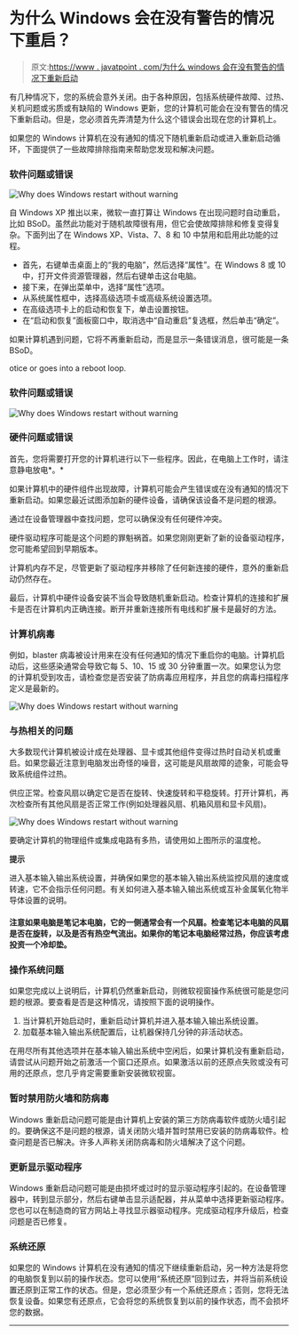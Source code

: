 # 为什么 Windows 会在没有警告的情况下重启？

> 原文:[https://www . javatpoint . com/为什么 windows 会在没有警告的情况下重新启动](https://www.javatpoint.com/why-does-windows-restart-without-warning)

有几种情况下，您的系统会意外关闭。由于各种原因，包括系统硬件故障、过热、关机问题或劣质或有缺陷的 Windows 更新，您的计算机可能会在没有警告的情况下重新启动。但是，您必须首先弄清楚为什么这个错误会出现在您的计算机上。

如果您的 Windows 计算机在没有通知的情况下随机重新启动或进入重新启动循环，下面提供了一些故障排除指南来帮助您发现和解决问题。

### 软件问题或错误

![Why does Windows restart without warning](../Images/3487f6414ca5d9c218b57fde2157642e.png)

自 Windows XP 推出以来，微软一直打算让 Windows 在出现问题时自动重启，比如 BSoD。虽然此功能对于随机故障很有用，但它会使故障排除和修复变得复杂。下面列出了在 Windows XP、Vista、7、8 和 10 中禁用和启用此功能的过程。

*   首先，右键单击桌面上的“我的电脑”，然后选择“属性”。在 Windows 8 或 10 中，打开文件资源管理器，然后右键单击这台电脑。
*   接下来，在弹出菜单中，选择“属性”选项。
*   从系统属性框中，选择高级选项卡或高级系统设置选项。
*   在高级选项卡上的启动和恢复下，单击设置按钮。
*   在“启动和恢复”面板窗口中，取消选中“自动重启”复选框，然后单击“确定”。

如果计算机遇到问题，它将不再重新启动，而是显示一条错误消息，很可能是一条 BSoD。

otice or goes into a reboot loop.

### 软件问题或错误

![Why does Windows restart without warning](../Images/ebc1a8440d9be484e5a84db0ad28551f.png)

### 硬件问题或错误

首先，您将需要打开您的计算机进行以下一些程序。因此，在电脑上工作时，请注意静电放电*。*

如果计算机中的硬件组件出现故障，计算机可能会产生错误或在没有通知的情况下重新启动。如果您最近试图添加新的硬件设备，请确保该设备不是问题的根源。

通过在设备管理器中查找问题，您可以确保没有任何硬件冲突。

硬件驱动程序可能是这个问题的罪魁祸首。如果您刚刚更新了新的设备驱动程序，您可能希望回到早期版本。

计算机内存不足，尽管更新了驱动程序并移除了任何新连接的硬件，意外的重新启动仍然存在。

最后，计算机中硬件设备安装不当会导致随机重新启动。检查计算机的连接和扩展卡是否在计算机内正确连接。断开并重新连接所有电线和扩展卡是最好的方法。

### 计算机病毒

例如，blaster 病毒被设计用来在没有任何通知的情况下重启你的电脑。计算机启动后，这些感染通常会导致它每 5、10、15 或 30 分钟重置一次。如果您认为您的计算机受到攻击，请检查您是否安装了防病毒应用程序，并且您的病毒扫描程序定义是最新的。

![Why does Windows restart without warning](../Images/7ffcb17de43a1a44782583927e6f51d2.png)

### 与热相关的问题

大多数现代计算机被设计成在处理器、显卡或其他组件变得过热时自动关机或重启。如果您最近注意到电脑发出奇怪的噪音，这可能是风扇故障的迹象，可能会导致系统组件过热。

供应正常。检查风扇以确定它是否在旋转、快速旋转和平稳旋转。打开计算机，再次检查所有其他风扇是否正常工作(例如处理器风扇、机箱风扇和显卡风扇)。

![Why does Windows restart without warning](../Images/8531cb784c7e9ca60ebb80c47a04a1be.png)

要确定计算机的物理组件或集成电路有多热，请使用如上图所示的温度枪。

**提示**

进入基本输入输出系统设置，并确保如果您的基本输入输出系统监控风扇的速度或转速，它不会指示任何问题。有关如何进入基本输入输出系统或互补金属氧化物半导体设置的说明。

#### 注意如果电脑是笔记本电脑，它的一侧通常会有一个风扇。检查笔记本电脑的风扇是否在旋转，以及是否有热空气流出。如果你的笔记本电脑经常过热，你应该考虑投资一个冷却垫。

### 操作系统问题

如果您完成以上说明后，计算机仍然重新启动，则微软视窗操作系统很可能是您问题的根源。要查看是否是这种情况，请按照下面的说明操作。

1.  当计算机开始启动时，重新启动计算机并进入基本输入输出系统设置。
2.  加载基本输入输出系统配置后，让机器保持几分钟的非活动状态。

在用尽所有其他选项并在基本输入输出系统中空闲后，如果计算机没有重新启动，请尝试从问题开始之前激活一个窗口还原点。如果激活以前的还原点失败或没有可用的还原点，您几乎肯定需要重新安装微软视窗。

### 暂时禁用防火墙和防病毒

Windows 重新启动问题可能是由计算机上安装的第三方防病毒软件或防火墙引起的。要确保这不是问题的根源，请关闭防火墙并暂时禁用已安装的防病毒软件。检查问题是否已解决。许多人声称关闭防病毒和防火墙解决了这个问题。

### 更新显示驱动程序

Windows 重新启动问题可能是由损坏或过时的显示驱动程序引起的。在设备管理器中，转到显示部分，然后右键单击显示适配器，并从菜单中选择更新驱动程序。您也可以在制造商的官方网站上寻找显示器驱动程序。完成驱动程序升级后，检查问题是否已修复。

### 系统还原

如果您的 Windows 计算机在没有通知的情况下继续重新启动，另一种方法是将您的电脑恢复到以前的操作状态。您可以使用“系统还原”回到过去，并将当前系统设置还原到正常工作的状态。但是，您必须至少有一个系统还原点；否则，您将无法恢复设备。如果您有还原点，它会将您的系统恢复到以前的操作状态，而不会损坏您的数据。

* * *